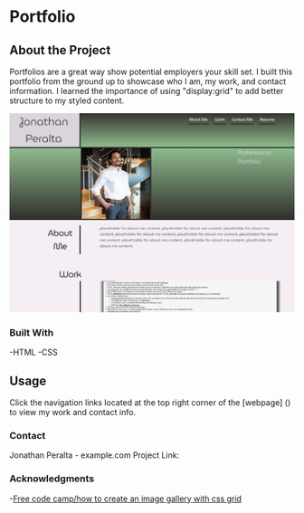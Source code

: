 # Portfolio

## About the Project
Portfolios are a great way show potential employers your skill set. I built this portfolio from the ground up to showcase who I am, my work, and contact information. 
I learned the importance of using "display:grid" to add better structure to my styled content.

![](/Images/Deployed%20Portfolio.jpg)

### Built With
-HTML
-CSS

## Usage
Click the navigation links located at the top right corner of the [webpage] () to view my work and contact info.

### Contact
Jonathan Peralta - example.com
Project Link: 

### Acknowledgments
-[Free code camp/how to create an image gallery with css grid](https://www.freecodecamp.org/news/how-to-create-an-image-gallery-with-css-grid-e0f0fd666a5c/)


